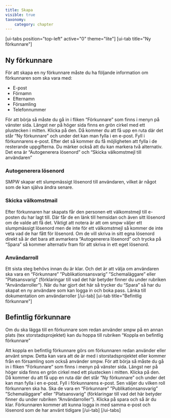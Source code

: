 ```yaml
---
title: Skapa
visible: true
taxonomy:
    category: chapter
---
```


[ui-tabs position="top-left" active="0" theme="lite"]
[ui-tab title="Ny förkunnare"]
## Ny förkunnare
För att skapa en ny förkunnare måste du ha följande information om förkunnaren som ska vara med:
* E-post
* Förnamn
* Efternamn
* Församling
* Telefonnummer

För att börja så måste du gå in i fliken “Förkunnare” som finns i menyn på vänster sida. Längst ner på höger sida finns en grön cirkel med ett plustecken i mitten. Klicka på den. Då kommer du att få upp en ruta där det står “Ny förkunnare” och under det kan man fylla i en e-post. Fyll i förkunnarens e-post. Efter det så kommer du få möjligheten att fylla i de resterande uppgifterna. Du märker också att du kan markera två alternativ. Det ena är “Autogenerera lösenord” och “Skicka välkomstmejl till användaren”

### Autogenerera lösenord
SMPW skapar ett slumpmässigt lösenord till användaren, vilket är något som de kan själva ändra senare.

### Skicka välkomstmail
Efter förkunnaren har skapats får den personen ett välkomstmejl till e-posten du har lagt till. Där får de en länk till hemsidan och även sitt lösenord om de valde att få det. Viktigt att notera är att om smpw väljer ett slumpmässigt lösenord men de inte för ett välkomstmejl så kommer de inte veta vad de har fått för lösenord. Om de vill skriva in sitt egna lösenord direkt så är det bara att avmarkera “Autogenerera lösenord” och trycka på “Spara” så kommer alternativ fram för att skriva in ett eget lösenord.

### Användarroll
Ett sista steg behövs innan du är klar. Och det är att välja om användaren ska vara en “Förkunnare” ”Publikationsansvarig” ”Schemaläggare” eller ”Platsansvarig” (förklaringar till vad det här betyder finner du under rubriken “Användarroller”). När du har gjort det här så trycker du “Spara” så har du skapat en ny användare som kan logga in och boka pass. Länka till dokumentation om användarroller
[/ui-tab]
[ui-tab title="Befintlig förkunnare"]
## Befintlig förkunnare
Om du ska lägga till en förkunnare som redan använder smpw på en annan plats (tex storstadsprojektet) kan du hoppa till rubriken “Koppla en befintlig förkunnare”

Att koppla en befintlig förkunnare görs om förkunnaren redan använder eller använt smpw. Detta kan vara att de är med i storstadsprojektet eller kommer från en församling som också använder smpw.
För att börja så måste du gå in i fliken “Förkunnare” som finns i menyn på vänster sida. Längst ner på höger sida finns en grön cirkel med ett plustecken i mitten. Klicka på den. Då kommer du att få upp en ruta där det står “Ny förkunnare” och under det kan man fylla i en e-post. Fyll i förkunnarens e-post. Sen väljer du vilken roll förkunnaren ska ha. Ska de vara en “Förkunnare” ”Publikationsansvarig” ”Schemaläggare” eller ”Platsansvarig” (förklaringar till vad det här betyder finner du under rubriken “Användarroller”).
Klicka på spara och så är du klar. Förkunnaren kommer att kunna logga in med samma e-post och lösenord som de har använt tidigare
[/ui-tab]
[/ui-tabs]